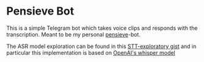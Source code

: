 # Pensieve Bot

This is a simple Telegram bot which takes voice clips and responds with the
transcription.
Meant to be my personal [pensieve](https://harrypotter.fandom.com/wiki/Pensieve)-bot.

The ASR model exploration can be found in this
[STT-exploratory gist](https://gist.github.com/jmrf/7711d1f833e49ba27e85c12edc316123)
and in particular this implementation is based on
[OpenAI's whisper model](https://github.com/openai/whisper)
